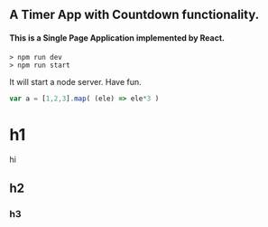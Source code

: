 ## A Timer App with Countdown functionality.
#### This is a Single Page Application implemented by React.

```
> npm run dev
> npm run start
```
It will start a node server. Have fun.

```javascript
var a = [1,2,3].map( (ele) => ele*3 )
```

# h1
hi
## h2
### h3
